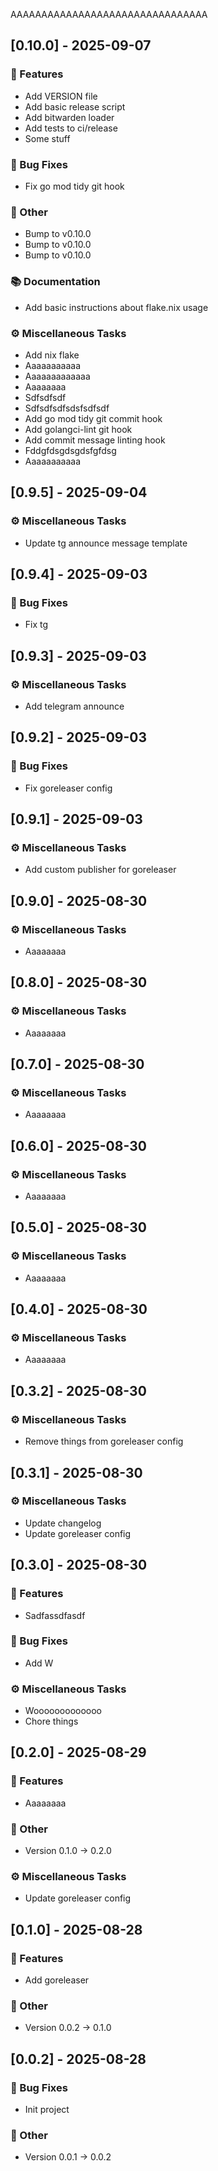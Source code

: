 AAAAAAAAAAAAAAAAAAAAAAAAAAAAAAAA
## [0.10.0] - 2025-09-07

### 🚀 Features

- Add VERSION file
- Add basic release script
- Add bitwarden loader
- Add tests to ci/release
- Some stuff

### 🐛 Bug Fixes

- Fix go mod tidy git hook

### 💼 Other

- Bump to v0.10.0
- Bump to v0.10.0
- Bump to v0.10.0

### 📚 Documentation

- Add basic instructions about flake.nix usage

### ⚙️ Miscellaneous Tasks

- Add nix flake
- Aaaaaaaaaaa
- Aaaaaaaaaaaaa
- Aaaaaaaa
- Sdfsdfsdf
- Sdfsdfsdfsdsfsdfsdf
- Add go mod tidy git commit hook
- Add golangci-lint git hook
- Add commit message linting hook
- Fddgfdsgdsgdsfgfdsg
- Aaaaaaaaaaa
## [0.9.5] - 2025-09-04

### ⚙️ Miscellaneous Tasks

- Update tg announce message template
## [0.9.4] - 2025-09-03

### 🐛 Bug Fixes

- Fix tg
## [0.9.3] - 2025-09-03

### ⚙️ Miscellaneous Tasks

- Add telegram announce
## [0.9.2] - 2025-09-03

### 🐛 Bug Fixes

- Fix goreleaser config
## [0.9.1] - 2025-09-03

### ⚙️ Miscellaneous Tasks

- Add custom publisher for goreleaser
## [0.9.0] - 2025-08-30

### ⚙️ Miscellaneous Tasks

- Aaaaaaaa
## [0.8.0] - 2025-08-30

### ⚙️ Miscellaneous Tasks

- Aaaaaaaa
## [0.7.0] - 2025-08-30

### ⚙️ Miscellaneous Tasks

- Aaaaaaaa
## [0.6.0] - 2025-08-30

### ⚙️ Miscellaneous Tasks

- Aaaaaaaa
## [0.5.0] - 2025-08-30

### ⚙️ Miscellaneous Tasks

- Aaaaaaaa
## [0.4.0] - 2025-08-30

### ⚙️ Miscellaneous Tasks

- Aaaaaaaa
## [0.3.2] - 2025-08-30

### ⚙️ Miscellaneous Tasks

- Remove things from goreleaser config
## [0.3.1] - 2025-08-30

### ⚙️ Miscellaneous Tasks

- Update changelog
- Update goreleaser config
## [0.3.0] - 2025-08-30

### 🚀 Features

- Sadfassdfasdf

### 🐛 Bug Fixes

- Add W

### ⚙️ Miscellaneous Tasks

- Wooooooooooooo
- Chore things
## [0.2.0] - 2025-08-29

### 🚀 Features

- Aaaaaaaa

### 💼 Other

- Version 0.1.0 → 0.2.0

### ⚙️ Miscellaneous Tasks

- Update goreleaser config
## [0.1.0] - 2025-08-28

### 🚀 Features

- Add goreleaser

### 💼 Other

- Version 0.0.2 → 0.1.0
## [0.0.2] - 2025-08-28

### 🐛 Bug Fixes

- Init project

### 💼 Other

- Version 0.0.1 → 0.0.2
